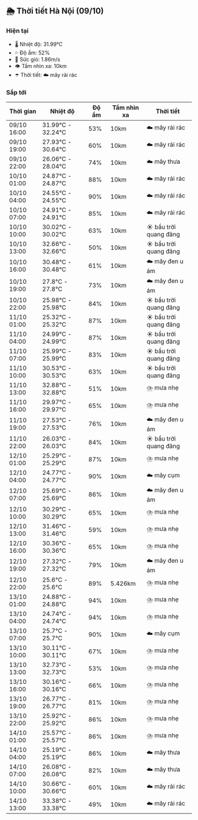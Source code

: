 ## 🌦️ Thời tiết Hà Nội (09/10)

### Hiện tại

- 🌡️ Nhiệt độ: 31.99℃
- 💦 Độ ẩm: 52%
- 💨 Sức gió: 1.86m/s
- 👁️ Tầm nhìn xa: 10km
- ☂️ Thời tiết: ☁️ mây rải rác

### Sắp tới

| Thời gian | Nhiệt độ | Độ ẩm | Tầm nhìn xa | Thời tiết |
| --- | --- | --- | --- | --- |
| 09/10 16:00 | 31.99℃ - 32.24℃ | 53% | 10km | ☁️ mây rải rác |
| 09/10 19:00 | 27.93℃ - 30.64℃ | 60% | 10km | ☁️ mây rải rác |
| 09/10 22:00 | 26.06℃ - 28.04℃ | 74% | 10km | ☁️ mây thưa |
| 10/10 01:00 | 24.87℃ - 24.87℃ | 88% | 10km | ☁️ mây rải rác |
| 10/10 04:00 | 24.55℃ - 24.55℃ | 90% | 10km | ☁️ mây rải rác |
| 10/10 07:00 | 24.91℃ - 24.91℃ | 85% | 10km | ☁️ mây rải rác |
| 10/10 10:00 | 30.02℃ - 30.02℃ | 63% | 10km | ☀️ bầu trời quang đãng |
| 10/10 13:00 | 32.66℃ - 32.66℃ | 50% | 10km | ☀️ bầu trời quang đãng |
| 10/10 16:00 | 30.48℃ - 30.48℃ | 61% | 10km | ☁️ mây đen u ám |
| 10/10 19:00 | 27.8℃ - 27.8℃ | 73% | 10km | ☁️ mây đen u ám |
| 10/10 22:00 | 25.98℃ - 25.98℃ | 84% | 10km | ☀️ bầu trời quang đãng |
| 11/10 01:00 | 25.32℃ - 25.32℃ | 87% | 10km | ☀️ bầu trời quang đãng |
| 11/10 04:00 | 24.99℃ - 24.99℃ | 87% | 10km | ☀️ bầu trời quang đãng |
| 11/10 07:00 | 25.99℃ - 25.99℃ | 83% | 10km | ☀️ bầu trời quang đãng |
| 11/10 10:00 | 30.53℃ - 30.53℃ | 63% | 10km | ☀️ bầu trời quang đãng |
| 11/10 13:00 | 32.88℃ - 32.88℃ | 51% | 10km | ⛈️ mưa nhẹ |
| 11/10 16:00 | 29.97℃ - 29.97℃ | 65% | 10km | ⛈️ mưa nhẹ |
| 11/10 19:00 | 27.53℃ - 27.53℃ | 76% | 10km | ☁️ mây đen u ám |
| 11/10 22:00 | 26.03℃ - 26.03℃ | 84% | 10km | ☀️ bầu trời quang đãng |
| 12/10 01:00 | 25.29℃ - 25.29℃ | 87% | 10km | ⛈️ mưa nhẹ |
| 12/10 04:00 | 24.77℃ - 24.77℃ | 90% | 10km | ☁️ mây cụm |
| 12/10 07:00 | 25.69℃ - 25.69℃ | 86% | 10km | ☁️ mây đen u ám |
| 12/10 10:00 | 30.29℃ - 30.29℃ | 65% | 10km | ⛈️ mưa nhẹ |
| 12/10 13:00 | 31.46℃ - 31.46℃ | 59% | 10km | ⛈️ mưa nhẹ |
| 12/10 16:00 | 30.36℃ - 30.36℃ | 65% | 10km | ⛈️ mưa nhẹ |
| 12/10 19:00 | 27.32℃ - 27.32℃ | 79% | 10km | ☁️ mây đen u ám |
| 12/10 22:00 | 25.6℃ - 25.6℃ | 89% | 5.426km | ⛈️ mưa nhẹ |
| 13/10 01:00 | 24.88℃ - 24.88℃ | 94% | 10km | ⛈️ mưa nhẹ |
| 13/10 04:00 | 24.74℃ - 24.74℃ | 94% | 10km | ⛈️ mưa nhẹ |
| 13/10 07:00 | 25.7℃ - 25.7℃ | 90% | 10km | ☁️ mây cụm |
| 13/10 10:00 | 30.11℃ - 30.11℃ | 67% | 10km | ⛈️ mưa nhẹ |
| 13/10 13:00 | 32.73℃ - 32.73℃ | 53% | 10km | ⛈️ mưa nhẹ |
| 13/10 16:00 | 30.16℃ - 30.16℃ | 66% | 10km | ⛈️ mưa nhẹ |
| 13/10 19:00 | 26.77℃ - 26.77℃ | 81% | 10km | ⛈️ mưa nhẹ |
| 13/10 22:00 | 25.92℃ - 25.92℃ | 86% | 10km | ⛈️ mưa nhẹ |
| 14/10 01:00 | 25.57℃ - 25.57℃ | 86% | 10km | ⛈️ mưa nhẹ |
| 14/10 04:00 | 25.19℃ - 25.19℃ | 86% | 10km | ☁️ mây thưa |
| 14/10 07:00 | 26.08℃ - 26.08℃ | 82% | 10km | ☁️ mây thưa |
| 14/10 10:00 | 30.66℃ - 30.66℃ | 60% | 10km | ☁️ mây rải rác |
| 14/10 13:00 | 33.38℃ - 33.38℃ | 49% | 10km | ☁️ mây rải rác |
